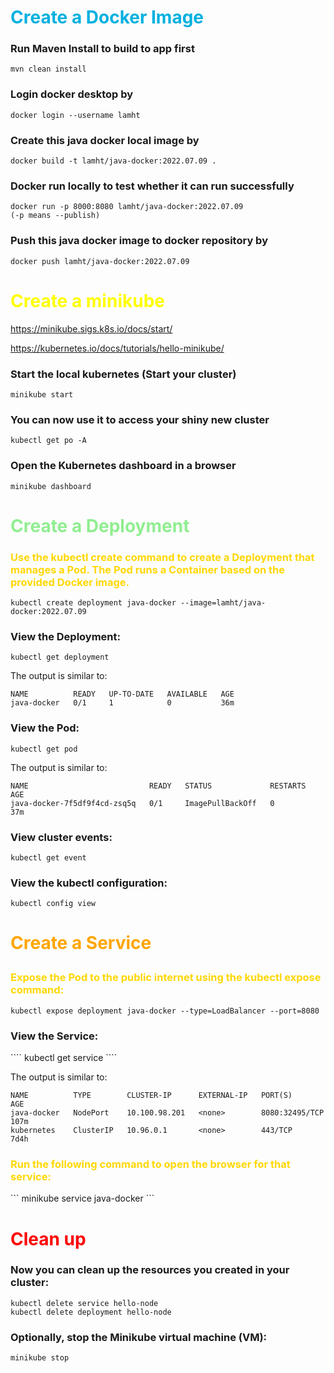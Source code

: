 <h1><font color="lihtblue">Create a Docker Image</font></h1>

<h3>Run Maven Install to build to app first</h3>

    mvn clean install

<h3>Login docker desktop by</h3>

    docker login --username lamht

<h3>Create this java docker local image by</h3>

    docker build -t lamht/java-docker:2022.07.09 .

<h3>Docker run locally to test whether it can run successfully</h3>

    docker run -p 8000:8080 lamht/java-docker:2022.07.09
    (-p means --publish)

<h3>Push this java docker image to docker repository by</h3>

    docker push lamht/java-docker:2022.07.09

<h1><font color="yellow">Create a minikube</font></h1>

https://minikube.sigs.k8s.io/docs/start/
    
https://kubernetes.io/docs/tutorials/hello-minikube/

<h3>Start the local kubernetes (Start your cluster)</h3>

    minikube start

<h3>You can now use it to access your shiny new cluster</h3>

    kubectl get po -A

<h3>Open the Kubernetes dashboard in a browser</h3>

    minikube dashboard

<h1><font color="lightgreen">Create a Deployment</font></h1>

<h3><font color='gold'>Use the kubectl create command to create a Deployment that manages a Pod. The Pod runs a Container based on the provided Docker image.</font></h3>

    kubectl create deployment java-docker --image=lamht/java-docker:2022.07.09

<h3>View the Deployment:</h3>
    
    kubectl get deployment

The output is similar to:

    NAME          READY   UP-TO-DATE   AVAILABLE   AGE
    java-docker   0/1     1            0           36m

<h3>View the Pod:</h3>

    kubectl get pod

The output is similar to:

    NAME                           READY   STATUS             RESTARTS   AGE
    java-docker-7f5df9f4cd-zsq5q   0/1     ImagePullBackOff   0          37m

<h3>View cluster events:</h3>

    kubectl get event

<h3>View the kubectl configuration:</h3>

    kubectl config view

<h1><p style='color:orange'>Create a Service</p></h1>
<h3><p style="color:gold">Expose the Pod to the public internet using the kubectl expose command:</p></h3>

````
kubectl expose deployment java-docker --type=LoadBalancer --port=8080
````

<h3>View the Service:</h3>
````
kubectl get service
````

The output is similar to:
````
NAME          TYPE        CLUSTER-IP      EXTERNAL-IP   PORT(S)          AGE
java-docker   NodePort    10.100.98.201   <none>        8080:32495/TCP   107m
kubernetes    ClusterIP   10.96.0.1       <none>        443/TCP          7d4h
````

<h3><p style="color:gold">Run the following command to open the browser for that service:</p></h3>
```
minikube service java-docker
```

<h1><font color="red">Clean up</font></h1>
<h3>Now you can clean up the resources you created in your cluster:</h3>

    kubectl delete service hello-node
    kubectl delete deployment hello-node

<h3>Optionally, stop the Minikube virtual machine (VM):</h3>

    minikube stop